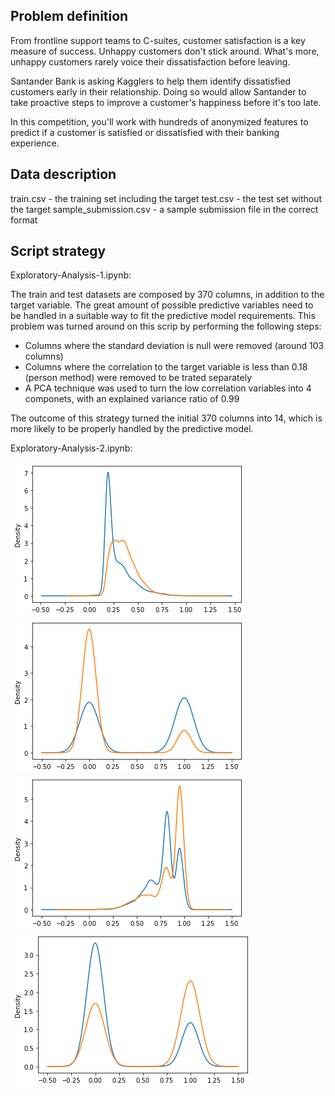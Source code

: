 ## Problem definition

From frontline support teams to C-suites, customer satisfaction is a key measure of success. Unhappy customers don't stick around. What's more, unhappy customers rarely voice their dissatisfaction before leaving.

Santander Bank is asking Kagglers to help them identify dissatisfied customers early in their relationship. Doing so would allow Santander to take proactive steps to improve a customer's happiness before it's too late.

In this competition, you'll work with hundreds of anonymized features to predict if a customer is satisfied or dissatisfied with their banking experience.

##  Data description

train.csv - the training set including the target
test.csv - the test set without the target
sample_submission.csv - a sample submission file in the correct format

##  Script strategy

Exploratory-Analysis-1.ipynb:

The train and test datasets are composed by 370 columns, in addition to the target variable. The great amount of possible predictive variables need to be handled in a suitable way to fit the predictive model requirements. This problem was turned around on this scrip by performing the following steps:

- Columns where the standard deviation is null were removed (around 103 columns)
- Columns where the correlation to the target variable is less than 0.18 (person method) were removed to be trated separately
- A PCA technique was used to turn the low correlation variables into 4 componets, with an explained variance ratio of 0.99

The outcome of this strategy turned the initial 370 columns into 14, which is more likely to be properly handled by the predictive model.

Exploratory-Analysis-2.ipynb:

![var15](/Pictures/var15.png)
![var15_level](/Pictures/var15_level.png)
![zeros](/Pictures/zeros.png)
![zeros_level](/Pictures/zeros_level.png)
